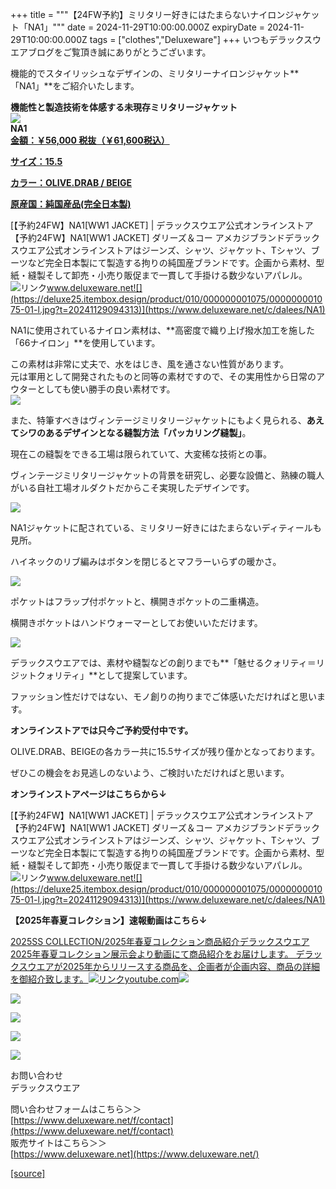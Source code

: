 +++
title = """【24FW予約】ミリタリー好きにはたまらないナイロンジャケット「NA1」"""
date = 2024-11-29T10:00:00.000Z
expiryDate = 2024-11-29T10:00:00.000Z
tags = ["clothes","Deluxeware"]
+++
いつもデラックスウエアブログをご覧頂き誠にありがとうございます。  
  
機能的でスタイリッシュなデザインの、ミリタリーナイロンジャケット**「NA1」**をご紹介いたします。

**機能性と製造技術を体感する未現存ミリタリージャケット**  
[![](https://stat.ameba.jp/user_images/20241129/11/deluxeware/e9/b8/j/o0800080015515552828.jpg)](https://stat.ameba.jp/user_images/20241129/11/deluxeware/e9/b8/j/o0800080015515552828.jpg)  
**NA1**  
**[金額：￥56,000 税抜（￥61,600税込）](https://www.deluxeware.net/c/dalees/NA1)**

**[サイズ：15.5](https://www.deluxeware.net/c/dalees/NA1)**

**[カラー：OLIVE.DRAB / BEIGE](https://www.deluxeware.net/c/dalees/NA1)**

**[原産国：純国産品(完全日本製)](https://www.deluxeware.net/c/dalees/NA1)**

[【予約24FW】NA1\[WW1 JACKET\] | デラックスウエア公式オンラインストア【予約24FW】NA1\[WW1 JACKET\] ダリーズ＆コー アメカジブランドデラックスウエア公式オンラインストアはジーンズ、シャツ、ジャケット、Tシャツ、ブーツなど完全日本製にて製造する拘りの純国産ブランドです。企画から素材、型紙・縫製そして卸売・小売り販促まで一貫して手掛ける数少ないアパレル。![リンク](https://c.stat100.ameba.jp/ameblo/symbols/v3.20.0/svg/gray/editor_link.svg)www.deluxeware.net![](https://deluxe25.itembox.design/product/010/000000001075/000000001075-01-l.jpg?t=20241129094313)](https://www.deluxeware.net/c/dalees/NA1)

NA1に使用されているナイロン素材は、**高密度で織り上げ撥水加工を施した「66ナイロン」**を使用しています。

この素材は非常に丈夫で、水をはじき、風を通さない性質があります。  
元は軍用として開発されたものと同等の素材ですので、その実用性から日常のアウターとしても使い勝手の良い素材です。  
[![](https://stat.ameba.jp/user_images/20241129/11/deluxeware/13/49/j/o0800080015515554804.jpg)](https://stat.ameba.jp/user_images/20241129/11/deluxeware/13/49/j/o0800080015515554804.jpg)

また、特筆すべきはヴィンテージミリタリージャケットにもよく見られる、**あえてシワのあるデザインとなる縫製方法「パッカリング縫製」**。

現在この縫製をできる工場は限られていて、大変稀な技術との事。

ヴィンテージミリタリージャケットの背景を研究し、必要な設備と、熟練の職人がいる自社工場オルダクトだからこそ実現したデザインです。

[![](https://stat.ameba.jp/user_images/20241025/15/deluxeware/91/29/j/o0800100015502038059.jpg)](https://stat.ameba.jp/user_images/20241025/15/deluxeware/91/29/j/o0800100015502038059.jpg)

NA1ジャケットに配されている、ミリタリー好きにはたまらないディティールも見所。

ハイネックのリブ編みはボタンを閉じるとマフラーいらずの暖かさ。

[![](https://stat.ameba.jp/user_images/20241129/12/deluxeware/9d/0d/j/o0800120015515558750.jpg)](https://stat.ameba.jp/user_images/20241129/12/deluxeware/9d/0d/j/o0800120015515558750.jpg)

ポケットはフラップ付ポケットと、横開きポケットの二重構造。

横開きポケットはハンドウォーマーとしてお使いいただけます。

[![](https://stat.ameba.jp/user_images/20241129/12/deluxeware/f0/dc/j/o0800120015515558807.jpg)](https://stat.ameba.jp/user_images/20241129/12/deluxeware/f0/dc/j/o0800120015515558807.jpg)

デラックスウエアでは、素材や縫製などの創りまでも**「魅せるクォリティ＝リジットクォリティ」**として提案しています。

ファッション性だけではない、モノ創りの拘りまでご体感いただければと思います。

**オンラインストアでは只今ご予約受付中です。**

OLIVE.DRAB、BEIGEの各カラー共に15.5サイズが残り僅かとなっております。

ぜひこの機会をお見逃しのないよう、ご検討いただければと思います。

**オンラインストアページはこちらから↓**

[【予約24FW】NA1\[WW1 JACKET\] | デラックスウエア公式オンラインストア【予約24FW】NA1\[WW1 JACKET\] ダリーズ＆コー アメカジブランドデラックスウエア公式オンラインストアはジーンズ、シャツ、ジャケット、Tシャツ、ブーツなど完全日本製にて製造する拘りの純国産ブランドです。企画から素材、型紙・縫製そして卸売・小売り販促まで一貫して手掛ける数少ないアパレル。![リンク](https://c.stat100.ameba.jp/ameblo/symbols/v3.20.0/svg/gray/editor_link.svg)www.deluxeware.net![](https://deluxe25.itembox.design/product/010/000000001075/000000001075-01-l.jpg?t=20241129094313)](https://www.deluxeware.net/c/dalees/NA1)

**【2025年春夏コレクション】速報動画はこちら↓**

[2025SS COLLECTION/2025年春夏コレクション商品紹介デラックスウエア2025年春夏コレクション展示会より動画にて商品紹介をお届けします。 デラックスウエアが2025年からリリースする商品を、企画者が企画内容、商品の詳細を御紹介致します。![リンク](https://c.stat100.ameba.jp/ameblo/symbols/v3.20.0/svg/gray/editor_link.svg)youtube.com![](https://i.ytimg.com/vi/A71qJSd2lh4/hqdefault.jpg?sqp=-oaymwEXCOADEI4CSFryq4qpAwkIARUAAIhCGAE=&rs=AOn4CLAjvDtZHCLmch_wfz5qqtOMUoi28A&days_since_epoch=20056)](https://youtube.com/playlist?list=PLmcuUjZ67rhnclr762_W-zDg7FyyrNvqF&si=TwbcFYmXD5Wc95Yd)

[![](https://stat.ameba.jp/user_images/20241116/16/deluxeware/4a/05/j/o1200050015510661447.jpg?caw=800)](https://www.deluxeware.net/c/deluxeware/D-26)

[![](https://stat.ameba.jp/user_images/20240315/15/deluxeware/04/7f/j/o0800026015413271803.jpg?caw=800)](https://www.instagram.com/deluxeware/?hl=ja)

[![](https://stat.ameba.jp/user_images/20220415/12/deluxeware/3b/ce/j/o0800026015103175481.jpg?caw=800)](https://www.deluxeware.net/f/headstore)

[![](https://stat.ameba.jp/user_images/20220415/12/deluxeware/d7/c6/j/o0800026015103175487.jpg?caw=800)](https://www.deluxeware.net/)

お問い合わせ  
デラックスウエア

問い合わせフォームはこちら＞＞  
[https://www.deluxeware.net/f/contact](https://www.deluxeware.net/f/contact)  
販売サイトはこちら＞＞  
[https://www.deluxeware.net](https://www.deluxeware.net/)

[[source]](https://ameblo.jp/deluxeware/entry-12876770843.html)
